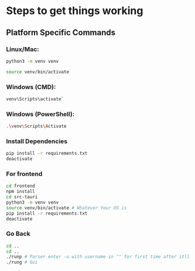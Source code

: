 # Steps to get things working

## Platform Specific Commands
### Linux/Mac:
```bash
python3 -m venv venv
```
```bash
source venv/bin/activate
```
### Windows (CMD):
```bash
venv\Scripts\activate`
```

### Windows (PowerShell):
```bash
.\venv\Scripts\Activate
```

### Install Dependencies
```bash
pip install -r requirements.txt
deactivate
```

### For frontend
```bash
cd frontend
npm install
cd src-tauri
python3 -m venv venv
source venv/bin/activate # Whatever Your OS is
pip install -r requirements.txt
deactivate
```

### Go Back
```bash
cd ..
cd ..
./runp # Parser enter -u with username in "" for first time after itll look at your logs for repeats
./rung # Gui
```
